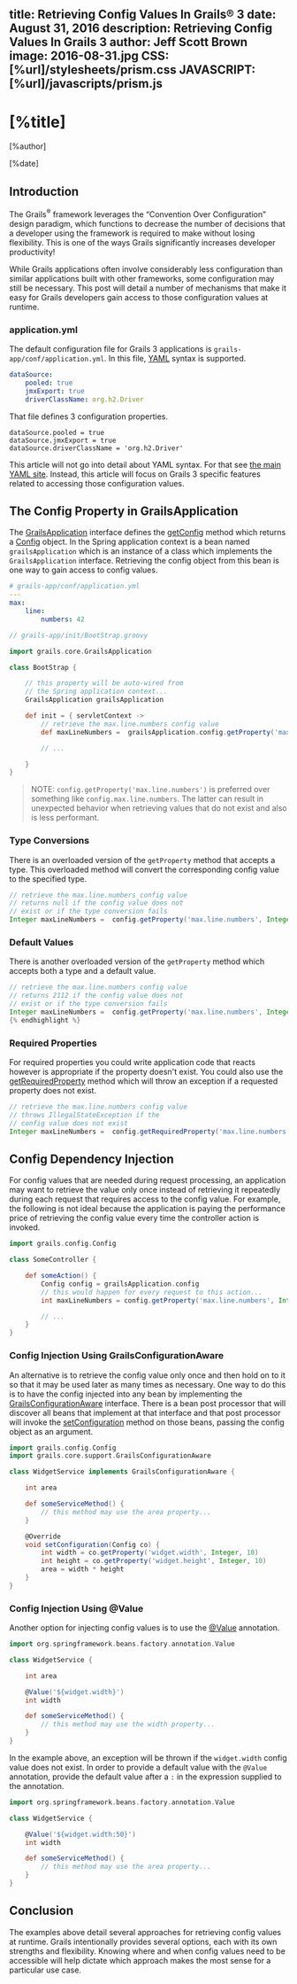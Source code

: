 title: Retrieving Config Values In Grails® 3
date: August 31, 2016
description: Retrieving Config Values In Grails 3
author: Jeff Scott Brown
image: 2016-08-31.jpg
CSS: [%url]/stylesheets/prism.css
JAVASCRIPT: [%url]/javascripts/prism.js
---

# [%title]

[%author]

[%date]

## Introduction

The Grails<sup>&reg;</sup> framework leverages the “Convention Over Configuration” design paradigm, which functions to decrease the number of decisions that a developer using the framework is required to make without losing flexibility. This is one of the ways Grails significantly increases developer productivity!

While Grails applications often involve considerably less configuration than similar applications built with other frameworks, some configuration may still be necessary. This post will detail a number of mechanisms that make it easy for Grails developers gain access to those configuration values at runtime.

### application.yml

The default configuration file for Grails 3 applications is `grails-app/conf/application.yml`. In this file, [YAML](https://yaml.org/) syntax is supported.

```yaml
dataSource:
    pooled: true
    jmxExport: true
    driverClassName: org.h2.Driver
```

That file defines 3 configuration properties.

```plaintext
dataSource.pooled = true
dataSource.jmxExport = true
dataSource.driverClassName = 'org.h2.Driver'
```

This article will not go into detail about YAML syntax. For that see [the main YAML site](https://yaml.org/). Instead, this article will focus on Grails 3 specific features related to accessing those configuration values.

## The Config Property in GrailsApplication

The [GrailsApplication](https://docs.grails.org/3.1.10/api/grails/core/GrailsApplication.html) interface defines the [getConfig](https://docs.grails.org/3.1.10/api/grails/core/GrailsApplication.html#getConfig()) method which returns a [Config](https://docs.grails.org/3.1.10/api/grails/config/Config.html) object. In the Spring application context is a bean named `grailsApplication` which is an instance of a class which implements the `GrailsApplication` interface. Retrieving the config object from this bean is one way to gain access to config values.

```yaml
# grails-app/conf/application.yml
---
max:
    line:
        numbers: 42
```

```groovy
// grails-app/init/BootStrap.groovy

import grails.core.GrailsApplication

class BootStrap {

    // this property will be auto-wired from
    // the Spring application context...
    GrailsApplication grailsApplication

    def init = { servletContext ->
        // retrieve the max.line.numbers config value
        def maxLineNumbers =  grailsApplication.config.getProperty('max.line.numbers')

        // ...

    }
}
```

> NOTE: `config.getProperty('max.line.numbers')` is preferred over something like `config.max.line.numbers`. The latter can result in unexpected behavior when retrieving values that do not exist and also is less performant.

### Type Conversions

There is an overloaded version of the `getProperty` method that accepts a type. This overloaded method will convert the corresponding config value to the specified type.

```groovy
// retrieve the max.line.numbers config value
// returns null if the config value does not
// exist or if the type conversion fails
Integer maxLineNumbers =  config.getProperty('max.line.numbers', Integer)
```

### Default Values

There is another overloaded version of the `getProperty` method which accepts both a type and a default value.

```groovy
// retrieve the max.line.numbers config value
// returns 2112 if the config value does not
// exist or if the type conversion fails
Integer maxLineNumbers =  config.getProperty('max.line.numbers', Integer, 2112)
{% endhighlight %}
```

### Required Properties

For required properties you could write application code that reacts however is appropriate if the property doesn't exist. You could also use the [getRequiredProperty](https://docs.grails.org/3.1.10/api/grails/config/ConfigMap.html#getRequiredProperty(java.lang.String,%20java.lang.Class)) method which will throw an exception if a requested property does not exist.

```groovy
// retrieve the max.line.numbers config value
// throws IllegalStateException if the
// config value does not exist
Integer maxLineNumbers =  config.getRequiredProperty('max.line.numbers', Integer)
```

## Config Dependency Injection

For config values that are needed during request processing, an application may want to retrieve the value only once instead of retrieving it repeatedly during each request that requires access to the config value. For example, the following is not ideal because the application is paying the performance price of retrieving the config value every time the controller action is invoked.

```groovy
import grails.config.Config

class SomeController {

    def someAction() {
        Config config = grailsApplication.config
        // this would happen for every request to this action...
        int maxLineNumbers = config.getProperty('max.line.numbers', Integer, 10)

        // ...
    }
}
```

### Config Injection Using GrailsConfigurationAware

An alternative is to retrieve the config value only once and then hold on to it so that it may be used later as many times as necessary. One way to do this is to have the config injected into any bean by implementing the [GrailsConfigurationAware](https://docs.grails.org/3.1.10/api/grails/core/support/GrailsConfigurationAware.html) interface. There is a bean post processor that will discover all beans that implement at that interface and that post processor will invoke the [setConfiguration](https://docs.grails.org/3.1.10/api/grails/core/support/GrailsConfigurationAware.html#setConfiguration(grails.config.Config)) method on those beans, passing the config object as an argument.

```groovy
import grails.config.Config
import grails.core.support.GrailsConfigurationAware

class WidgetService implements GrailsConfigurationAware {

    int area

    def someServiceMethod() {
        // this method may use the area property...
    }

    @Override
    void setConfiguration(Config co) {
        int width = co.getProperty('widget.width', Integer, 10)
        int height = co.getProperty('widget.height', Integer, 10)
        area = width * height
    }
}
```

### Config Injection Using @Value

Another option for injecting config values is to use the [@Value](https://docs.spring.io/spring/docs/4.2.6.RELEASE/javadoc-api/org/springframework/beans/factory/annotation/Value.html) annotation.

```groovy
import org.springframework.beans.factory.annotation.Value

class WidgetService {

    int area

    @Value('${widget.width}')
    int width

    def someServiceMethod() {
        // this method may use the width property...
    }
}
```

In the example above, an exception will be thrown if the `widget.width` config value does not exist. In order to provide a default value with the `@Value` annotation, provide the default value after a `:` in the expression supplied to the annotation.

```groovy
import org.springframework.beans.factory.annotation.Value

class WidgetService {

    @Value('${widget.width:50}')
    int width

    def someServiceMethod() {
        // this method may use the area property...
    }
}
```

## Conclusion

The examples above detail several approaches for retrieving config values at runtime. Grails intentionally provides several options, each with its own strengths and flexibility. Knowing where and when config values need to be accessible will help dictate which approach makes the most sense for a particular use case.

